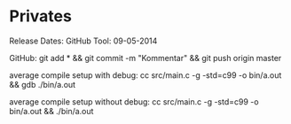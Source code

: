 Privates
====

Release Dates:
  GitHub Tool: 	09-05-2014


GitHub:
git add * && git commit -m "Kommentar" && git push origin master

average compile setup with debug:
cc src/main.c -g -std=c99 -o bin/a.out && gdb ./bin/a.out

average compile setup without debug:
cc src/main.c -g -std=c99 -o bin/a.out && ./bin/a.out 